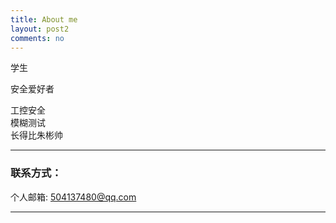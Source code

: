 ```yaml
---
title: About me
layout: post2
comments: no
---
```


学生

安全爱好者

工控安全  	
模糊测试   
长得比朱彬帅

----

### 联系方式：        

个人邮箱: [504137480@qq.com](mailto:504137480@qq.com)     

----

